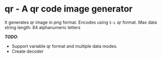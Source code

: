 # qr - A qr code image generator

It generates qr image in png format.
Encodes using `5-L` qr format.
Max data string length: 84 alphanumeric letters

***TODO***:
- Support variable qr format and multiple data modes.
- Create decoder